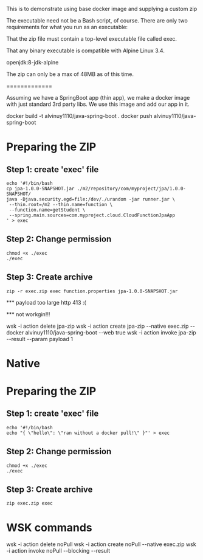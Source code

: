 This is to demonstrate using base docker image and supplying a custom zip


The executable need not be a Bash script, of course. There are only two requirements for what you run as an executable:

That the zip file must contain a top-level executable file called exec.

That any binary executable is compatible with Alpine Linux 3.4.

openjdk:8-jdk-alpine

The zip can only be a max of 48MB as of this time.


=============



Assuming we have a SpringBoot app (thin app), we make a docker image with just standard 3rd party libs.
We use this image and add our app in it.


docker build -t alvinuy1110/java-spring-boot .
docker push alvinuy1110/java-spring-boot

# Preparing the ZIP

## Step 1: create 'exec' file

```
echo '#!/bin/bash
cp jpa-1.0.0-SNAPSHOT.jar ./m2/repository/com/myproject/jpa/1.0.0-SNAPSHOT/
java -Djava.security.egd=file:/dev/./urandom -jar runner.jar \
 --thin.root=/m2 --thin.name=function \
 --function.name=getStudent \
 --spring.main.sources=com.myproject.cloud.CloudFunctionJpaApp
' > exec
```


## Step 2: Change permission
```
chmod +x ./exec
./exec
```

## Step 3: Create archive
```
zip -r exec.zip exec function.properties jpa-1.0.0-SNAPSHOT.jar
```

*** payload too large http 413 :(

*** not workgin!!!


wsk -i action delete jpa-zip
wsk -i action create jpa-zip --native exec.zip --docker alvinuy1110/java-spring-boot --web true
wsk -i action invoke jpa-zip --result --param payload 1


Native
======

# Preparing the ZIP

## Step 1: create 'exec' file
```
echo '#!/bin/bash
echo "{ \"hello\": \"ran without a docker pull!\" }"' > exec
```

## Step 2: Change permission
```
chmod +x ./exec
./exec
```

## Step 3: Create archive
```
zip exec.zip exec
```

# WSK commands
wsk -i action delete noPull
wsk -i action create noPull --native exec.zip
wsk -i action invoke noPull --blocking --result

